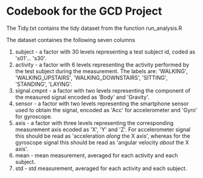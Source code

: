 Codebook for the GCD Project
============================

The Tidy.txt contains the tidy dataset from the function run_analysis.R

The dataset containes the following seven columns

1. subject - a factor with 30 levels representing a test subject id, coded as 's01'... 's30'.
2. activity - a factor with 6 levels representing the activity performed by the test subject during the measurement. The labels are: 'WALKING', 'WALKING_UPSTAIRS', 'WALKING_DOWNSTAIRS', 'SITTING', 'STANDING', 'LAYING'.
3. signal.cmpnt - a factor with two levels representing the component of the measured signal encoded as 'Body' and 'Gravity'.
4. sensor - a factor with two levels representing the smartphone sensor used to obtain the signal, encoded as 'Acc' for accelerometer and 'Gyro' for gyroscope.
5. axis - a factor with three levels representing the corresponding measurement axis ecoded as 'X', 'Y' and 'Z'. For accelerometer signal this should be read as 'acceleration *along* the X axis', whereas for the gyroscope signal this should be read as 'angular velocity *about* the X axis'.
6. mean - mean measurement, averaged for each activity and each subject.
7. std - std measurement, averaged for each activity and each subject.